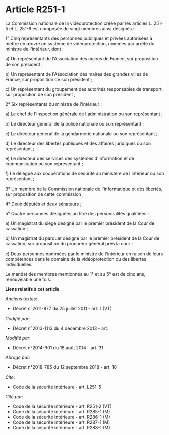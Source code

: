 # Article R251-1

La Commission nationale de la vidéoprotection créée par les articles L. 251-5 et L. 251-6 est composée de vingt membres ainsi
désignés : 

1° Cinq représentants des personnes publiques et privées autorisées à mettre en œuvre un système de vidéoprotection, nommés
par arrêté du ministre de l'intérieur, dont : 

a) Un représentant de l'Association des maires de France, sur proposition de son président ; 

b) Un représentant de l'Association des maires des grandes villes de France, sur proposition de son président ; 

c) Un représentant du groupement des autorités responsables de transport, sur proposition de son président ; 

2° Six représentants du ministre de l'intérieur : 

a) Le chef de l'inspection générale de l'administration ou son représentant ; 

b) Le directeur général de la police nationale ou son représentant ; 

c) Le directeur général de la gendarmerie nationale ou son représentant ; 

d) Le directeur des libertés publiques et des affaires juridiques ou son représentant ; 

e) Le directeur des services des systèmes d'information et de communication ou son représentant ; 

f) Le délégué aux coopérations de sécurité au ministère de l'intérieur ou son représentant ; 

3° Un membre de la Commission nationale de l'informatique et des libertés, sur proposition de cette commission ; 

4° Deux députés et deux sénateurs ; 

5° Quatre personnes désignées au titre des personnalités qualifiées : 

a) Un magistrat du siège désigné par le premier président de la Cour de cassation ; 

b) Un magistrat du parquet désigné par le premier président de la Cour de cassation, sur proposition du procureur général
près la cour ; 

c) Deux personnes nommées par le ministre de l'intérieur en raison de leurs compétences dans le domaine de la vidéoprotection
ou des libertés individuelles. 

Le mandat des membres mentionnés au 1° et au 5° est de cinq ans, renouvelable une fois.

**Liens relatifs à cet article**

_Anciens textes_:

  - Décret n°2011-877 du 25 juillet 2011 - art. 1 (VT)

_Codifié par_:

  - Décret n°2013-1113 du 4 décembre 2013 - art.

_Modifié par_:

  - Décret n°2014-901 du 18 août 2014 - art. 31

_Abrogé par_:

  - Décret n°2018-785 du 12 septembre 2018 - art. 18

_Cite_:

  - Code de la sécurité intérieure - art. L251-5

_Cité par_:

  - Code de la sécurité intérieure - art. R251-2 (VT)
  - Code de la sécurité intérieure - art. R285-1 (M)
  - Code de la sécurité intérieure - art. R286-1 (M)
  - Code de la sécurité intérieure - art. R287-1 (M)
  - Code de la sécurité intérieure - art. R288-1 (M)
